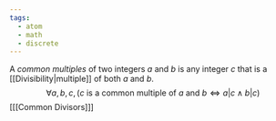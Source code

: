 ```yaml
---
tags:
  - atom
  - math
  - discrete
---
```

A *common multiples* of two integers $a$ and $b$ is any integer $c$ that is a [[Divisibility|multiple]] of both $a$ and $b$.
$$\forall a,b,c, (\text{$c$ is a common multiple of $a$ and $b$} \iff a|c \land b|c)$$
\[[[Common Divisors]]\]